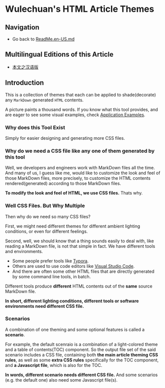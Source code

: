 <link rel="stylesheet" href="../../../源代码/发布的源代码/文章排版与配色方案集/层叠样式表/wulechuan-styles-for-html-via-markdown--vscode.default.min.css">

# Wulechuan&apos;s HTML Article Themes

## Navigation

- Go back to [ReadMe.en-US.md](./ReadMe.md)


## Multilingual Editions of this Article

- [本文之汉语版](../汉语/本工具之简介.md)


## Introduction

This is a collection of themes that each
can be applied to shade(decorate) any `MarkDown` generated `HTML` contents.

A picture paints a thousand words. If you know what this tool provides, and are eager to see some visual examples, check [Application Examples](./application-examples.md).


### Why does this Tool Exist

Simply for easier designing and generating more CSS files.


### Why do we need a CSS file like any one of them generated by this tool

Well, we developers and engineers work with MarkDown files all the time. And many of us, I guess like me, would like to customize the look and feel of those MarkDown files, more precisely, to customize the HTML contents rendered(generated) according to those MarkDown files.

**To modify the look and feel of HTML, we use CSS files.** Thats why.


### Well CSS Files. But Why Multiple

Then why do we need so many CSS files?

First, we might need different themes for different ambient lighting conditions, or even for different feelings.

Second, well, we should know that a thing sounds easily to deal with, like reading a MarkDown file, is not that simple in fact. We have different tools and environments.

- Some people prefer tools like [Typora](https://typora.io/).
- Others are used to use code editors like [Visual Studio Code](https://code.visualstudio.com).
- And there are often some other HTML files that are directly generated by some command line tools, in batch.

Different tools produce **different** HTML contents out of the **same** source MarkDown file.

**In short, different lighting conditions, different tools or software environments need different CSS file.**


### Scenarios

A combination of one theming and some optional features is called a **scenario**.

For example, the default scenraio is a combination of a light-colored theme and a table of contents(TOC) component. So the output file set of the said scenario includes a CSS file, containing both **the main article theming CSS rules**, as well as some **extra CSS rules** specifically for the TOC component, and **a Javascript file**, which is also for the TOC.

**In words, different scenario needs different CSS file.** And some scenarios (e.g. the default one) also need some Javascript file(s).

